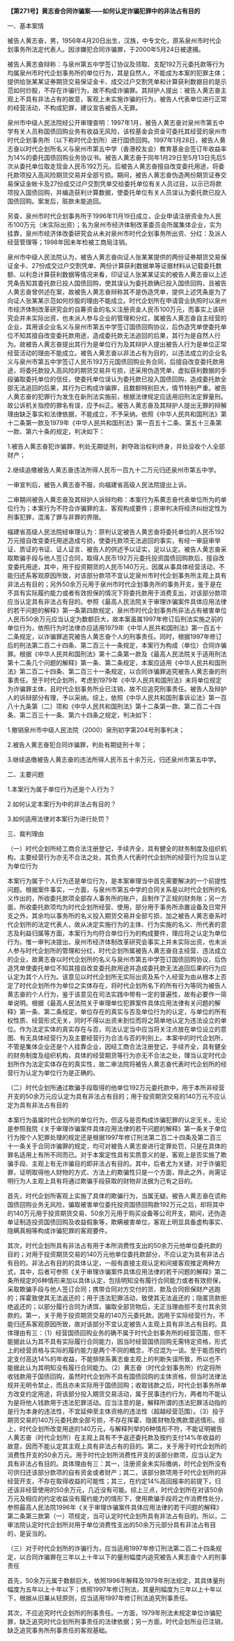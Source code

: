 **【第271号】黄志奋合同诈骗案——如何认定诈骗犯罪中的非法占有目的**

一、基本案情

被告人黄志奋，男，1956年4月20日出生，汉族，中专文化，原系泉州市时代企划事务所法定代表人。因涉嫌犯合同诈骗罪，于2000年5月24日被逮捕。

被告人黄志奋辩称：与泉州第五中学签订协议及领取、支配192万元委托款等行为均属泉州市时代企划事务所的单位行为，其是自然人，不能成为本案的犯罪主体；提供给张某某证券期货交易保证金卡、成交过户交割凭单和计算获利数据目的是示范如何炒股，不存在诈骗行为，故不构成诈骗罪。其辩护人提出：被告人黄志奋主观上不具有非法占有的故意，客观上未实施诈骗的行为，被告人代表单位进行正常的经营活动，不构成犯罪，建议宣告被告人无罪。

泉州市中级人民法院经公开审理查明：1997年1月，被告人黄志奋对泉州市第五中学有关人员称国债回购业务有收益无风险，该校基金会资金可委托其经营的泉州市时代企划事务所（以下称时代企划所）进行国债回购。1997年1月28日，被告人黄志奋以时代企划所名义与泉州市第五中学（香港校友会）教育基金会签订年收益率为14%的委托国债回购业务协议书。被告人黄志奋于同年1月29日至5月13日先后5次从委托单位取走现金人民币192万元。后被告人黄志奋擅自改变委托用途，将委托款项投入高风险期货交易并全部亏损。期间，被告人黄志奋伪造两份期货证券交易保证金帐卡及27份成交过户交割凭单交给委托单位有关人员过目，以示已将款项投入国债回购，并编造获利计算数据，使委托单位有关人员误认为委托款已投入国债回购。案发后，赃款未能追回。

另查，泉州市时代企划事务所于1996年11月19日成立，企业申请注册资金为人民币100万元（未实际出资）；名为泉州市经济体制改革委员会所属集体企业，实为挂靠，泉州市经济体改委研究会从未对泉州市时代企划事务所出资、分红：及派人经营管理等；1998年因未年检被工商局注销。

泉州市中级人民法院认为，被告人黄志奋向证人张某某提供的两份证券期货交易保证金卡、27份成交过户交割凭单、两份计算获利数据单等证据材料从记载委托数额、以利息计算获利数据等情况来看，印证证人张某某证实的被告人黄志奋以上述凭条告知其委托款已投人国债回购，使其误认为委托款确已投入国债回购，且被告人黄志奋曾供述在案，故被告人黄志奋辩称其不是伪造凭单，提供上述凭条是为了向证人张某某示范如何炒股的理由不能成立。时代企划所在申请营业执照时以泉州市经济体制改革研究会的自筹资金的名义注册资金人民币100万元，而事实上该研究会并未实际出资，也未派人参与企业的管理和分红，属被告人黄志奋自主经营的企业，其用该企业名义与泉州市第五中学签订国债回购协议，后伪造凭单使委托单位不知其擅自改变委托款用途，造成委托款无法追回的后果，其行为是自然人行为。故被告人黄志奋提出其行为是单位行为及其辩护人提出被告人行为是单位正常经营活动的理由不能成立。被告人黄志奋以非法占有为目的，以违法成立的企业名义与泉州市第五中学签订人民币192万元国债回购业务合同，后擅自改变委托款用途，将委托款投入高风险的期货交易并亏损，还采用伪造凭单，虚拟获利数据的手段骗取委托单位的信任，使委托单位误认为委托款已投入国债回购，造成委托款全部无法追回的后果，其行为已构成诈骗罪，且数额特别巨大，情节特别严重。被告人黄志奋的犯罪行为发生在新刑法实施前，根据法律规定应适用旧刑法定罪量刑。故公诉机关指控的罪名有误，应予纠正。被告人黄志奋及其辩护人提出无罪的辩解理由缺乏事实和法律依据，不能成立，不予采纳。依照《中华人民共和国刑法》第十二条第一款及1979年《中华人民共和国刑法》第一百五十二条、第五十三条第一款、第六十条的规定，判决如下：

1.被告人黄志奋犯诈骗罪，判处无期徒刑，剥夺政治权利终身，并处没收个人全部财产；

2.继续追缴被告人黄志奋违法所得人民币一百九十二万元归还泉州市第五中学。

一审宣判后，被告人黄志奋不服，向福建省高级人民法院提出上诉。

二审期间被告人黄志奋及其辩护人诉辩均称：本案行为系黄志奋代表单位所为的单位行为；本案行为不符合诈骗罪的主、客观构成要件；原审判决将经济纠纷定性为刑事犯罪，混淆了罪与非罪的界限。

福建省高级人民法院经审理认为：原判认定被告人黄志奋将委托单位的人民币192万元擅自改变委托用途造成亏损，使委托款项无法追回的事实，有经一审庭审举证、质证的书证、证人证言、被告人的供述予以证实，足以认定。被告人黄志奋采取欺骗手段与他人签订合同，取得人民币192万元委托投资国债回购款后，擅自改变委托用途，其中，用于投资期货的人民币140万元，因属从事具体经营活动，不能归还系客观原因所致，对该部分款项不宜认定泉州市时代企划事务所主观上具有非法占有目的；另外50余万元用于泉州市时代企划事务所的事务开支，鉴于是在不具有实际履约能力或者有效担保的情况下将委托款用于消费支出，对该部分款项应当认定具有非法占有目的。参照《最高人民法院关于审理诈骗案件具体应用法律的若干问题的解释》第一条第四款规定，泉州市时代企划事务所非法占有被害单位人民币50余万元应当认定为数额巨大，故本案虽属1997年修订后刑法实施之前的单位行为，依照行为时法律亦应适用1979年《中华人民共和国刑法》第一百五十二条规定，以诈骗罪追究被告人黄志奋个人的刑事责任。同时，根据1997年修订后的刑法第二百二十四条、第二百三十一条规定，本案行为构成（单位）合同诈骗罪。根据《中华人民共和国刑法》第十二条第一款及《最高人民法院关于适用刑法第十二条几个问题的解释》第一条、第二条规定，本案应适用《中华人民共和国刑法》第二百二十四条、第二百三十一条规定，以合同诈骗罪追究被告人黄志奋的刑事责任。至于时代企划所，考虑到1979年《中华人民共和国刑法》未将单位规定为诈骗罪主体，且时代企划事务所业已注销，故不应追究刑事责任。被告人及辩护人的诉辩部分有理，予以采纳。综上，依照《中华人民共和国刑事诉讼法》第一百八十九条第（二）项和《中华人民共和国刑法》第十二条第一款、第二百二十四条、第二百三十一条、第六十四条之规定，判决如下：

1.撤销泉州市中级人民法院（2000）泉刑初字第204号刑事判决；

2.被告人黄志奋犯合同诈骗罪，判处有期徒刑十年；

3.继续追缴被告人黄志奋的违法所得人民币五十余万元，归还泉州市第五中学。

二、主要问题

1.本案行为属于单位行为还是个人行为？

2.如何认定本案行为中的非法占有目的？

3.如何适用法律对本案行为进行处罚？

三、裁判理由

（一）时代企划所经工商合法注册登记，手续齐全，具有健全的财务制度及组织机构，主要经营行为亦无不合法之处，其负责人代表时代企划所的经营行为应当认定为单位行为

本案行为属于个人行为还是单位行为，是本案审理当中首先需要解决的一个前提性问题。根据案件事实，一方面，与泉州市第五中学的合同关系是以时代企划所的名义作出的，所收委托款项全部存人事务所的账户，且制作了正规的财务账；另一方面，所收委托款项均为时代企划所经营、使用，部分用于事务所添置设备及日常开支之外，其余均以事务所的名义投入期货交易并全部亏损，加之被告人黄志奋系时代企划所的法定代表人，故从决定实施行为的主体、行为实施的名义、所代表的意志及利益归属等方面，本案行为均符合单位行为的构成要件，理应将之认定为单位行为。惟一审判决提出，泉州市经济体制改革研究会事实上并未实际出资，也未派人参与时代企划所的管理和分红，时代企划所属被告人黄志奋自主经营、违法成立的企业，故黄志奋以时代企划所的名义与泉州市第五中学签订国债回购协议，后伪造凭单使委托单位不知其擅自改变委托款用途并造成委托款无法追回后果的行为应认定为其个人行为。该意见以时代企划所无实际出资及系个人经营为由从根本上否定了时代企划所作为单位之实体存在，将时代企划所名下的所有行为等同为被告人黄志奋的个人行为，鉴于该意见在司法实践中带有一定的普遍性，故有必要作一简单说明。根据《最高人民法院关于审理单位犯罪案件具体应用法律有关问题的解释》第一条、第二条规定，单位存在的真实与否及单位行为的认定，与单位的所有权性质、经营形式无关，同时不得以出资未到位而将之简单地认定为违法设立的单位。作为法定实体的真实存在与否，司法认定当中应当将关注点放在单位设立的意图、有无具体经营行为及主要经营行为合法与否的判别上。本案中的时代企划所，不管是集体企业还是个人挂靠企业，因经工商合法注册登记，手续齐全，具有健全的财务制度及组织机构，具体的经营期货等行为亦无不合法之处，理当认定时代企划所作为法定实体存在的真实性，故二审法院将被告人黄志奋代表时代企划所的经营行为认定为单位行为是正确的。

（二）时代企划所通过欺骗手段取得的他单位192万元委托款中，用于本所非经营开支的50余万元应认定为具有非法占有目的；用于投资期货交易的140万元不应认定为具有非法占有目的

本案行为虽属时代企划所的单位行为，但这与是否构成诈骗犯罪的认定无关。无论是参照我院《关于审理诈骗案件具体应用法律的若干问题的解释》第一条关于单位行为按个人犯罪处理的规定还是根据1997年修订刑法第二百二十四条及第二百三十一条关于合同诈骗罪的规定，均可对被告人黄志奋进行定罪处罚，只是在具体的罪名适用上有所不同而已。对于本案定性具有实质意义的是，客观上是否实施了欺骗手段、主观上有无诈骗目的即非法占有目的。其中，后者尤为关键，对于诈骗犯罪，证明取得他人财物的方式、方法上的欺骗性只是一个方面，除此之外，尚需证明行为人主观上具有将通过欺骗手段获取的财物非法据为己有之目的。

首先，时代企划所客观上实施了具体的欺骗行为，当属无疑。被告人黄志奋在谎称国债回购业务无风险，骗取被害单位委托投资国债回购款192万元之后，却将其中的140万元用于投资期货交易、50余万元用于购买设备等公司开支，期间，还伪造单证制造投资国债回购及收益假象等，欺瞒被害单位，客观上明显具备虚构事实、隐瞒真相等构成诈骗犯罪的客观要件。

其次，时代企划所具有非法占有用于本所消费性支出的50余万元他单位委托款的目的；对用于投资期货交易的140万元他单位委托款部分，不应认定为具有非法占有目的。非法占有目的的具体认定，一般有直接主观认定和间接客观推定两种方式，其中，后者可参照《关于审理诈骗案件具体应用法律的若干问题的解释》第二条所规定的6种情形来加以具体认定，包括明知没有履行合同能力或者有效担保，采取欺骗手段与他人签订合同；携带合同对方交付的货、款及合同担保财产逃跑的；挥霍致使其无法返还的；用于违法犯罪活动，致使其无法返还的；隐匿货款拒绝返还的；以部分履行合同为诱饵，骗取全部货物后，无正当理由拒不支付其余货款的。第一，关于用于投资期货交易的140万元委托款。因用于实际经营行为，不能归还系客观原因所致，故对该部分不宜认定被告人主观上具有非法占有目的。具体理由有三：（1）经营国债回购业务的确不属于时代企划事务所的经营范围，但不能据此认为其不具有实际履行合同能力，因当时经营国债回购无需特定资格，形式上的经营资格与实际的履约能力是两个不同的概念，不应混为一谈。至于能否按约定支付高达14%的年收益，不能排除系黄志奋主观上的判断失误所致，所以也不能据此认为其明知没有履行合同能力。（2）黄志奋（时代企划事务所）约定将所收钱款用于国债回购，虽然时代企划所不具有国债回购的主体资格，但当时法律法规并无明令禁止，而且亦未实际用于国债回购；收取钱款之后，时代企划事务所单方改变约定用途，将该部分投入期货交易活动，属于民事违约行为，两者均不能认为是将他人钱款用于违法犯罪活动。应当注意的是，解释所谓的违法犯罪活动指的是行为本身的违法性，不宜延伸至主体资格的违法性（超越经营范围）。（3）投于期货交易的140万元委托款全部亏损，不存在挥霍、隐匿财物及携款潜逃情形。综上，时代企划所改变用途的140万元，与解释列举的6种情形不符，不能证明被告人黄志奋（时代企划所）在主观上具有不予返还委托款及按约支付14%年收益的故意，因而不能认定其主观上具有非法占有的目的。第二，关于用于时代企划所的消费性开支的50余万元。用于时代企划所消费性开支的该部分款项，应当认定为具有非法占有目的。具体理由有三：其一，注册资金未实际缴纳，时代企划所没有可供归还该部分款项的自有资金或者财产；其二，该部分款项用于时代企划所的非经营开支，不存在取得收益的可能性；其三，在约定14%高回报率的前提下，归还该非经营使用的50余万元，几近没有可能。综上三点，时代企划所在对该50余万元及相应的约定收益没有履约能力的情形下，使用欺骗手段将之作消费性处分，参照最高人民法院1996年《关于审理诈骗案件具体应用法律的若干问题的解释》第二条第三款第（一）项规定，当可认定时代企划所具有非法占有目的。所以，二审法院认定时代企划所对用于单位消费性支出的50余万元部分具有非法占有目的，是妥当的。

（三）对于时代企划所的诈骗行为，应当适用1997年修订刑法第二百二十四条规定，以合同诈骗罪在三年以上十年以下的量刑幅度内追究被告人黄志奋个人的刑事责任

首先，50余万元属于数额巨大，依照1996年解释及1979年刑法规定，其具体量刑幅度为五年以上十年以下；依照1997年修订刑法，其量刑幅度为三年以上十年以下，根据从旧兼从轻原则，应当适用1997年修订刑法追究刑事责任。

其次，不应追究时代企划所的刑事责任。一方面，1979年刑法未规定单位诈骗犯罪，缺乏追究时代企划所刑事责任的法律依据；另一方面，时代企划所业已注销，缺乏追究事务所刑事责任的客观基础。